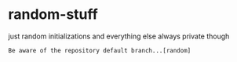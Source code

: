 # random-stuff
just random initializations and everything else always private though

`Be aware of the repository default branch...[random]`